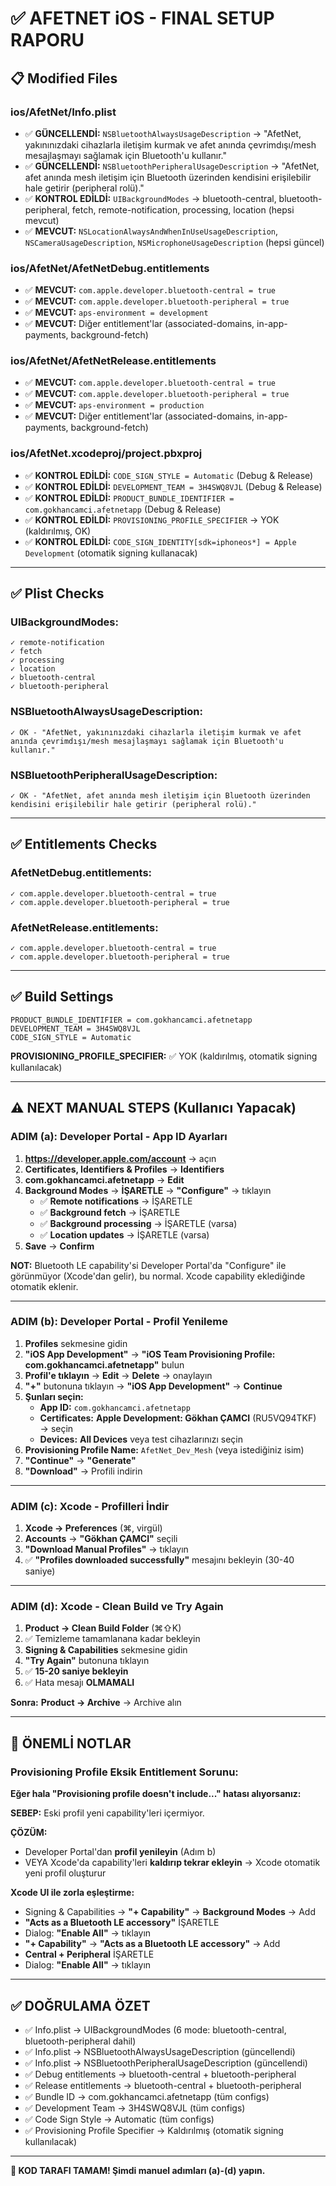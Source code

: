 # ✅ AFETNET iOS - FINAL SETUP RAPORU

## 📋 Modified Files

### ios/AfetNet/Info.plist
- ✅ **GÜNCELLENDİ:** `NSBluetoothAlwaysUsageDescription` → "AfetNet, yakınınızdaki cihazlarla iletişim kurmak ve afet anında çevrimdışı/mesh mesajlaşmayı sağlamak için Bluetooth'u kullanır."
- ✅ **GÜNCELLENDİ:** `NSBluetoothPeripheralUsageDescription` → "AfetNet, afet anında mesh iletişim için Bluetooth üzerinden kendisini erişilebilir hale getirir (peripheral rolü)."
- ✅ **KONTROL EDİLDİ:** `UIBackgroundModes` → bluetooth-central, bluetooth-peripheral, fetch, remote-notification, processing, location (hepsi mevcut)
- ✅ **MEVCUT:** `NSLocationAlwaysAndWhenInUseUsageDescription`, `NSCameraUsageDescription`, `NSMicrophoneUsageDescription` (hepsi güncel)

### ios/AfetNet/AfetNetDebug.entitlements
- ✅ **MEVCUT:** `com.apple.developer.bluetooth-central = true`
- ✅ **MEVCUT:** `com.apple.developer.bluetooth-peripheral = true`
- ✅ **MEVCUT:** `aps-environment = development`
- ✅ **MEVCUT:** Diğer entitlement'lar (associated-domains, in-app-payments, background-fetch)

### ios/AfetNet/AfetNetRelease.entitlements
- ✅ **MEVCUT:** `com.apple.developer.bluetooth-central = true`
- ✅ **MEVCUT:** `com.apple.developer.bluetooth-peripheral = true`
- ✅ **MEVCUT:** `aps-environment = production`
- ✅ **MEVCUT:** Diğer entitlement'lar (associated-domains, in-app-payments, background-fetch)

### ios/AfetNet.xcodeproj/project.pbxproj
- ✅ **KONTROL EDİLDİ:** `CODE_SIGN_STYLE = Automatic` (Debug & Release)
- ✅ **KONTROL EDİLDİ:** `DEVELOPMENT_TEAM = 3H4SWQ8VJL` (Debug & Release)
- ✅ **KONTROL EDİLDİ:** `PRODUCT_BUNDLE_IDENTIFIER = com.gokhancamci.afetnetapp` (Debug & Release)
- ✅ **KONTROL EDİLDİ:** `PROVISIONING_PROFILE_SPECIFIER` → YOK (kaldırılmış, OK)
- ✅ **KONTROL EDİLDİ:** `CODE_SIGN_IDENTITY[sdk=iphoneos*] = Apple Development` (otomatik signing kullanacak)

---

## ✅ Plist Checks

### UIBackgroundModes:
```
✓ remote-notification
✓ fetch
✓ processing
✓ location
✓ bluetooth-central
✓ bluetooth-peripheral
```

### NSBluetoothAlwaysUsageDescription:
```
✓ OK - "AfetNet, yakınınızdaki cihazlarla iletişim kurmak ve afet anında çevrimdışı/mesh mesajlaşmayı sağlamak için Bluetooth'u kullanır."
```

### NSBluetoothPeripheralUsageDescription:
```
✓ OK - "AfetNet, afet anında mesh iletişim için Bluetooth üzerinden kendisini erişilebilir hale getirir (peripheral rolü)."
```

---

## ✅ Entitlements Checks

### AfetNetDebug.entitlements:
```
✓ com.apple.developer.bluetooth-central = true
✓ com.apple.developer.bluetooth-peripheral = true
```

### AfetNetRelease.entitlements:
```
✓ com.apple.developer.bluetooth-central = true
✓ com.apple.developer.bluetooth-peripheral = true
```

---

## ✅ Build Settings

```
PRODUCT_BUNDLE_IDENTIFIER = com.gokhancamci.afetnetapp
DEVELOPMENT_TEAM = 3H4SWQ8VJL
CODE_SIGN_STYLE = Automatic
```

**PROVISIONING_PROFILE_SPECIFIER:** ✅ YOK (kaldırılmış, otomatik signing kullanılacak)

---

## ⚠️ NEXT MANUAL STEPS (Kullanıcı Yapacak)

### ADIM (a): Developer Portal - App ID Ayarları

1. **https://developer.apple.com/account** → açın
2. **Certificates, Identifiers & Profiles** → **Identifiers**
3. **com.gokhancamci.afetnetapp** → **Edit**
4. **Background Modes** → **İŞARETLE** → **"Configure"** → tıklayın
   - ✅ **Remote notifications** → İŞARETLE
   - ✅ **Background fetch** → İŞARETLE
   - ✅ **Background processing** → İŞARETLE (varsa)
   - ✅ **Location updates** → İŞARETLE (varsa)
5. **Save** → **Confirm**

**NOT:** Bluetooth LE capability'si Developer Portal'da "Configure" ile görünmüyor (Xcode'dan gelir), bu normal. Xcode capability eklediğinde otomatik eklenir.

---

### ADIM (b): Developer Portal - Profil Yenileme

1. **Profiles** sekmesine gidin
2. **"iOS App Development"** → **"iOS Team Provisioning Profile: com.gokhancamci.afetnetapp"** bulun
3. **Profil'e tıklayın** → **Edit** → **Delete** → onaylayın
4. **"+"** butonuna tıklayın → **"iOS App Development"** → **Continue**
5. **Şunları seçin:**
   - **App ID:** `com.gokhancamci.afetnetapp`
   - **Certificates:** **Apple Development: Gökhan ÇAMCI** (RU5VQ94TKF) → seçin
   - **Devices:** **All Devices** veya test cihazlarınızı seçin
6. **Provisioning Profile Name:** `AfetNet_Dev_Mesh` (veya istediğiniz isim)
7. **"Continue"** → **"Generate"**
8. **"Download"** → Profili indirin

---

### ADIM (c): Xcode - Profilleri İndir

1. **Xcode → Preferences** (⌘, virgül)
2. **Accounts** → **"Gökhan ÇAMCI"** seçili
3. **"Download Manual Profiles"** → tıklayın
4. ✅ **"Profiles downloaded successfully"** mesajını bekleyin (30-40 saniye)

---

### ADIM (d): Xcode - Clean Build ve Try Again

1. **Product → Clean Build Folder** (⌘⇧K)
2. ✅ Temizleme tamamlanana kadar bekleyin
3. **Signing & Capabilities** sekmesine gidin
4. **"Try Again"** butonuna tıklayın
5. ✅ **15-20 saniye bekleyin**
6. ✅ Hata mesajı **OLMAMALI**

**Sonra:** **Product → Archive** → Archive alın

---

## 📝 ÖNEMLİ NOTLAR

### Provisioning Profile Eksik Entitlement Sorunu:

**Eğer hala "Provisioning profile doesn't include..." hatası alıyorsanız:**

**SEBEP:** Eski profil yeni capability'leri içermiyor.

**ÇÖZÜM:** 
- Developer Portal'dan **profil yenileyin** (Adım b)
- VEYA Xcode'da capability'leri **kaldırıp tekrar ekleyin** → Xcode otomatik yeni profil oluşturur

**Xcode UI ile zorla eşleştirme:**
- Signing & Capabilities → **"+ Capability"** → **Background Modes** → Add
- **"Acts as a Bluetooth LE accessory"** İŞARETLE
- Dialog: **"Enable All"** → tıklayın
- **"+ Capability"** → **"Acts as a Bluetooth LE accessory"** → Add
- **Central + Peripheral** İŞARETLE
- Dialog: **"Enable All"** → tıklayın

---

## ✅ DOĞRULAMA ÖZET

- ✅ Info.plist → UIBackgroundModes (6 mode: bluetooth-central, bluetooth-peripheral dahil)
- ✅ Info.plist → NSBluetoothAlwaysUsageDescription (güncellendi)
- ✅ Info.plist → NSBluetoothPeripheralUsageDescription (güncellendi)
- ✅ Debug entitlements → bluetooth-central + bluetooth-peripheral
- ✅ Release entitlements → bluetooth-central + bluetooth-peripheral
- ✅ Bundle ID → com.gokhancamci.afetnetapp (tüm configs)
- ✅ Development Team → 3H4SWQ8VJL (tüm configs)
- ✅ Code Sign Style → Automatic (tüm configs)
- ✅ Provisioning Profile Specifier → Kaldırılmış (otomatik signing kullanılacak)

---

**🎯 KOD TARAFI TAMAM! Şimdi manuel adımları (a)-(d) yapın.**

